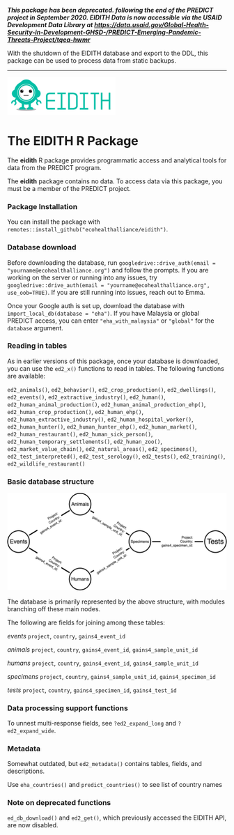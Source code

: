 
***This package has been deprecated. following the end of the PREDICT project in September 2020.  EIDITH Data is now accessible via the USAID Development Data Library at <https://data.usaid.gov/Global-Health-Security-in-Development-GHSD-/PREDICT-Emerging-Pandemic-Threats-Project/tqea-hwmr>***

With the shutdown of the EIDITH database and export to the DDL, this package can be used to process data from static backups. 

---

<!-- README.md is generated from README.Rmd. Please edit that file -->

![](inst/images/README-eidith-logo-2014.png)

# The EIDITH R Package

The **eidith** R package provides programmatic access and analytical
tools for data from the PREDICT program.

The **eidith** package contains no data. To access data via this package, you must be a
member of the PREDICT project.



### Package Installation

You can install the package with `remotes::install_github("ecohealthalliance/eidith")`.

### Database download

Before downloading the database, run `googledrive::drive_auth(email = "yourname@ecohealthalliance.org")` and follow the prompts. If you are working on the server or running into any issues, try `googledrive::drive_auth(email = "yourname@ecohealthalliance.org", use_oob=TRUE)`. If you are still running into issues, reach out to Emma. 

Once your Google auth is set up, download the database with `import_local_db(database = "eha")`. If you have Malaysia or global PREDICT access, you can enter 
`"eha_with_malaysia"` or `"global"` for the `database` argument. 

### Reading in tables
 
As in earlier versions of this package, once your database is downloaded, you can use the `ed2_x()` functions to read in tables.
The following functions are available:

`ed2_animals()`,
`ed2_behavior()`,
`ed2_crop_production()`,
`ed2_dwellings()`,
`ed2_events()`,
`ed2_extractive_industry()`,
`ed2_human()`,
`ed2_human_animal_production()`,
`ed2_human_animal_production_ehp()`,
`ed2_human_crop_production()`,
`ed2_human_ehp()`,
`ed2_human_extractive_industry()`,
`ed2_human_hospital_worker()`,
`ed2_human_hunter()`,
`ed2_human_hunter_ehp()`,
`ed2_human_market()`,
`ed2_human_restaurant()`,
`ed2_human_sick_person()`,
`ed2_human_temporary_settlements()`,
`ed2_human_zoo()`,
`ed2_market_value_chain()`,
`ed2_natural_areas()`,
`ed2_specimens()`,
`ed2_test_interpreted()`,
`ed2_test_serology()`,
`ed2_tests()`,
`ed2_training()`,
`ed2_wildlife_restaurant()`

### Basic database structure
![](inst/images/README-primary-tables.png)

The database is primarily represented by the above structure, with modules branching off these main nodes.

The following are fields for joining among these tables:

_events_ `project`, `country`, `gains4_event_id` 

_animals_ `project`, `country`, `gains4_event_id`, `gains4_sample_unit_id`

_humans_  `project`, `country`, `gains4_event_id`, `gains4_sample_unit_id` 

_specimens_ `project`, `country`, `gains4_sample_unit_id`, `gains4_specimen_id` 

_tests_ `project`, `country`, `gains4_specimen_id`, `gains4_test_id` 

### Data processing support functions

To unnest multi-response fields, see `?ed2_expand_long` and `?ed2_expand_wide`.

### Metadata
Somewhat outdated, but `ed2_metadata()` contains tables, fields, and descriptions.

Use `eha_countries()` and `predict_countries()` to see list of country names

### Note on deprecated functions 

`ed_db_download()` and `ed2_get()`, which previously accessed the EIDITH API, are now disabled.


